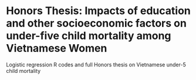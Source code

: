 # Honors Thesis: Impacts of education and other socioeconomic factors on under-five child mortality among Vietnamese Women
Logistic regression R codes and full Honors thesis on Vietnamese under-5 child mortality
